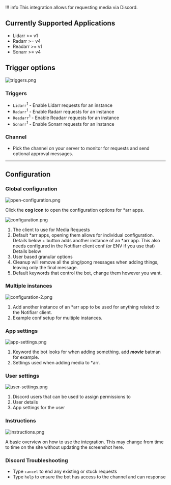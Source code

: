 !!! info
    This integration allows for requesting media via Discord.


## Currently Supported Applications

- Lidarr >= v1
- Radarr >= v4
- Readarr >= v1
- Sonarr >= v4

## Trigger options

![triggers.png](../../assets/screenshots/integrations/mediarequests/triggers.png)

### Triggers

- `Lidarr`<sup>1</sup> - Enable Lidarr requests for an instance
- `Radarr`<sup>1</sup> - Enable Radarr requests for an instance
- `Readarr`<sup>1</sup> - Enable Readarr requests for an instance
- `Sonarr`<sup>1</sup> - Enable Sonarr requests for an instance

### Channel

- Pick the channel on your server to monitor for requests and send optional approval messages.

---

## Configuration

### Global configuration

![open-configuration.png](../../assets/screenshots/integrations/mediarequests/open-configuration.png)

Click the **cog icon** to open the configuration options for *arr apps.

![configuration.png](../../assets/screenshots/integrations/mediarequests/configuration.png)

1. The client to use for Media Requests
1. Default \*arr apps, opening them allows for individual configuration. Details below
\+ button adds another instance of an \*arr app. This also needs configured in the Notifiarr client conf (or ENV if you use that) Details below
1. User based granular options
1. Cleanup will remove all the ping/pong messages when adding things, leaving only the final message.
1. Default keywords that control the bot, change them however you want.

### Multiple instances

![configuration-2.png](../../assets/screenshots/integrations/mediarequests/configuration-2.png)

1. Add another instance of an \*arr app to be used for anything related to the Notifiarr client.
1. Example conf setup for multiple instances.

### App settings

![app-settings.png](../../assets/screenshots/integrations/mediarequests/app-settings.png)

1. Keyword the bot looks for when adding something. add ***movie*** batman for example.
1. Settings used when adding media to \*arr.

### User settings

![user-settings.png](../../assets/screenshots/integrations/mediarequests/user-settings.png)

1. Discord users that can be used to assign permissions to
1. User details
1. App settings for the user

### Instructions

![instructions.png](../../assets/screenshots/integrations/mediarequests/instructions.png)

A basic overview on how to use the integration. This may change from time to time on the site without updating the screenshot here.

### Discord Troubleshooting

- Type `cancel` to end any existing or stuck requests
- Type `help` to ensure the bot has access to the channel and can response 